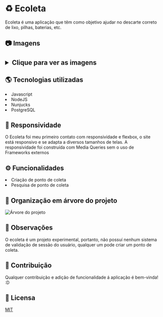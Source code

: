 <h1>♻️ Ecoleta</h1> 


Ecoleta é uma aplicação que têm como objetivo ajudar no descarte correto de lixo, pilhas, baterias, etc.

<h2>📷 Imagens<h2>

<details>
    <summary>Clique para ver as imagens</summary>
    <img src="https://i.imgur.com/OCJ9g5b.jpg">
    <img src="https://i.imgur.com/OCJ9g5b.jpg">
    <img src="https://i.imgur.com/MkFh1S4.jpg">
    <img src="https://i.imgur.com/D5NsgRE.jpg">
    <img src="https://i.imgur.com/yeJMgdF.jpg">
    <img src="https://i.imgur.com/ycXu5Tw.jpg">
    <img src="https://i.imgur.com/DmjYZ0b.jpg">
    <img src="https://i.imgur.com/Ob01qmw.jpg">
    <img src="https://i.imgur.com/dW6Io0N.jpg">
    <img src="https://i.imgur.com/uTPiHut.jpg">
</details>

<h2>🌎 Tecnologias utilizadas</h2>

<li>Javascript</li>
<li>NodeJS</li>
<li>Nunjucks</li>
<li>PostgreSQL</li>

<h2>📱 Responsividade</h2>

<p>O Ecoleta foi meu primeiro contato com responsividade e flexbox, o site está responsivo e se adapta a diversos tamanhos de telas. A responsividade foi construída com Media Queries sem o uso de Frameworks externos</p>

<h2>⚙️ Funcionalidades</h2>

<li>Criação de ponto de coleta</li>
<li>Pesquisa de ponto de coleta</li>

<h2>🌳 Organização em árvore do projeto</h2>

![Árvore do projeto](https://i.imgur.com/Q2czVYd.jpg)

<h2>🔎 Observações</h2>

<p>O ecoleta é um projeto experimental, portanto, não possuí nenhum sistema de validação de sessão do usuário, qualquer um pode criar um ponto de coleta.</p>

<h2>🤝 Contribuição</h2>

<p>Qualquer contribuição e adição de funcionalidade á aplicação é bem-vinda! :D</p>

<h2>📄 Licensa</h2>

[MIT](https://choosealicense.com/licenses/mit/)

